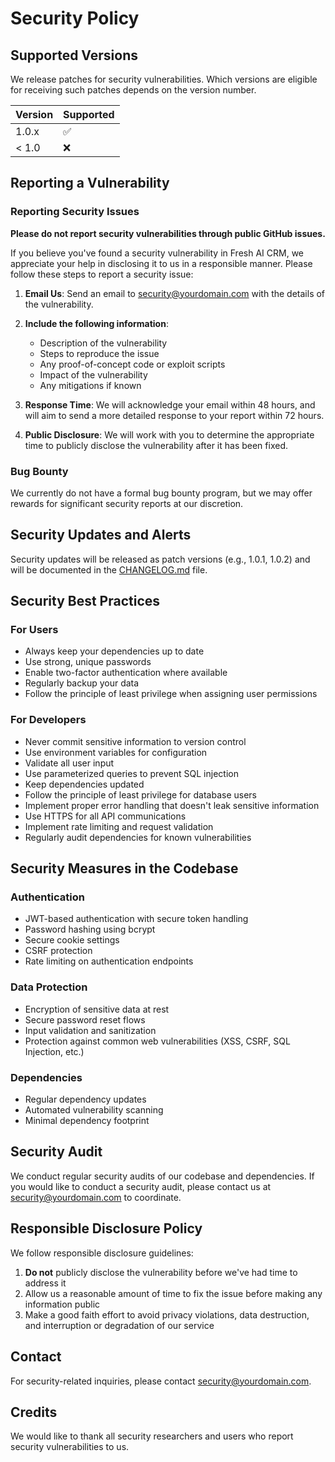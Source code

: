 # Security Policy

## Supported Versions

We release patches for security vulnerabilities. Which versions are eligible for receiving such patches depends on the version number.

| Version | Supported          |
| ------- | ------------------ |
| 1.0.x   | :white_check_mark: |
| < 1.0   | :x:                |

## Reporting a Vulnerability

### Reporting Security Issues

**Please do not report security vulnerabilities through public GitHub issues.**

If you believe you've found a security vulnerability in Fresh AI CRM, we appreciate your help in disclosing it to us in a responsible manner. Please follow these steps to report a security issue:

1. **Email Us**: Send an email to [security@yourdomain.com](mailto:security@yourdomain.com) with the details of the vulnerability.

2. **Include the following information**:
   - Description of the vulnerability
   - Steps to reproduce the issue
   - Any proof-of-concept code or exploit scripts
   - Impact of the vulnerability
   - Any mitigations if known

3. **Response Time**: We will acknowledge your email within 48 hours, and will aim to send a more detailed response to your report within 72 hours.

4. **Public Disclosure**: We will work with you to determine the appropriate time to publicly disclose the vulnerability after it has been fixed.

### Bug Bounty

We currently do not have a formal bug bounty program, but we may offer rewards for significant security reports at our discretion.

## Security Updates and Alerts

Security updates will be released as patch versions (e.g., 1.0.1, 1.0.2) and will be documented in the [CHANGELOG.md](CHANGELOG.md) file.

## Security Best Practices

### For Users

- Always keep your dependencies up to date
- Use strong, unique passwords
- Enable two-factor authentication where available
- Regularly backup your data
- Follow the principle of least privilege when assigning user permissions

### For Developers

- Never commit sensitive information to version control
- Use environment variables for configuration
- Validate all user input
- Use parameterized queries to prevent SQL injection
- Keep dependencies updated
- Follow the principle of least privilege for database users
- Implement proper error handling that doesn't leak sensitive information
- Use HTTPS for all API communications
- Implement rate limiting and request validation
- Regularly audit dependencies for known vulnerabilities

## Security Measures in the Codebase

### Authentication

- JWT-based authentication with secure token handling
- Password hashing using bcrypt
- Secure cookie settings
- CSRF protection
- Rate limiting on authentication endpoints

### Data Protection

- Encryption of sensitive data at rest
- Secure password reset flows
- Input validation and sanitization
- Protection against common web vulnerabilities (XSS, CSRF, SQL Injection, etc.)

### Dependencies

- Regular dependency updates
- Automated vulnerability scanning
- Minimal dependency footprint

## Security Audit

We conduct regular security audits of our codebase and dependencies. If you would like to conduct a security audit, please contact us at [security@yourdomain.com](mailto:security@yourdomain.com) to coordinate.

## Responsible Disclosure Policy

We follow responsible disclosure guidelines:

1. **Do not** publicly disclose the vulnerability before we've had time to address it
2. Allow us a reasonable amount of time to fix the issue before making any information public
3. Make a good faith effort to avoid privacy violations, data destruction, and interruption or degradation of our service

## Contact

For security-related inquiries, please contact [security@yourdomain.com](mailto:security@yourdomain.com).

## Credits

We would like to thank all security researchers and users who report security vulnerabilities to us.
